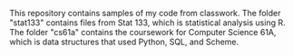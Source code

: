 This repository contains samples of my code from classwork. The folder "stat133" contains files from Stat 133, which is statistical analysis using R. The folder "cs61a" contains the coursework for Computer Science 61A, which is data structures that used Python, SQL, and Scheme.